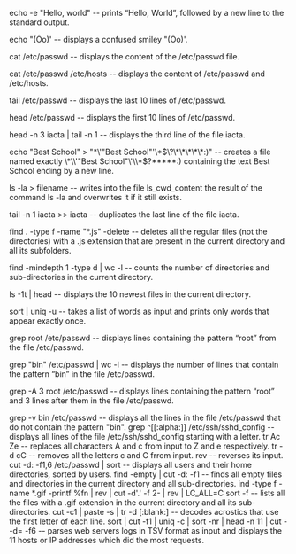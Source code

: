 echo -e "Hello, world" -- prints “Hello, World”, followed by a new line to the standard output.

echo \"\(Ôo\)\' -- displays a confused smiley "(Ôo)'.

cat /etc/passwd -- displays the content of the /etc/passwd file.

cat /etc/passwd /etc/hosts -- displays the content of /etc/passwd and /etc/hosts.

tail /etc/passwd -- displays the last 10 lines of /etc/passwd.

head /etc/passwd -- displays the first 10 lines of /etc/passwd.

head -n 3 iacta | tail -n 1 -- displays the third line of the file iacta.

echo "Best School" > "\*\\\'\"Best School\"\'\\\*$\?\*\*\*\*\*:)" -- creates a file named exactly \*\\'"Best School"\'\\*$\?\*\*\*\*\*:) containing the text Best School ending by a new line.

ls -la > filename -- writes into the file ls_cwd_content the result of the command ls -la and overwrites it if it still exists.

tail -n 1 iacta >> iacta -- duplicates the last line of the file iacta.

find . -type f -name "*.js" -delete -- deletes all the regular files (not the directories) with a .js extension that are present in the current directory and all its subfolders.

find -mindepth 1 -type d | wc -l -- counts the number of directories and sub-directories in the current directory.

ls -1t | head -- displays the 10 newest files in the current directory.

sort | uniq -u -- takes a list of words as input and prints only words that appear exactly once.

grep root /etc/passwd -- displays lines containing the pattern “root” from the file /etc/passwd. 

grep "bin" /etc/passwd | wc -l -- displays the number of lines that contain the pattern “bin” in the file /etc/passwd.

grep -A 3 root /etc/passwd -- displays lines containing the pattern “root” and 3 lines after them in the file /etc/passwd. 

grep -v bin /etc/passwd -- displays all the lines in the file /etc/passwd that do not contain the pattern "bin".
grep ^[[:alpha:]] /etc/ssh/sshd_config -- displays all lines of the file /etc/ssh/sshd_config starting with a letter.
tr Ac Ze -- replaces all characters A and c from input to Z and e respectively. 
tr -d cC -- removes all the letters c and C frrom input.
rev -- reverses its input.
cut -d: -f1,6 /etc/passwd | sort -- displays all users and their home directories, sorted by users.
find -empty | cut -d: -f1 -- finds all empty files and directories in the current directory and all sub-directories. 
ind -type f -name *.gif -printf %fn | rev | cut -d'.' -f 2- | rev | LC_ALL=C sort -f -- lists all the files with a .gif extension in the current directory and all its sub-directories. 
cut -c1 | paste -s | tr -d [:blank:] -- decodes acrostics that use the first letter of each line. 
 sort | cut -f1 | uniq -c | sort -nr | head -n 11 | cut --d=  -f6 -- parses web servers logs in TSV format as input and displays the 11 hosts or IP addresses which did the most requests.
